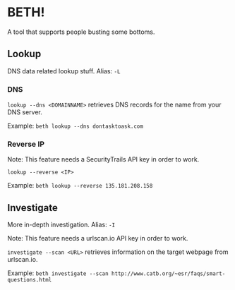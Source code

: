 # BETH!
A tool that supports people busting some bottoms.

## Lookup
DNS data related lookup stuff.
Alias: `-L`

### DNS
`lookup --dns <DOMAINNAME>` retrieves DNS records for the name from your DNS server.

Example: `beth lookup --dns dontasktoask.com`

### Reverse IP
Note: This feature needs a SecurityTrails API key in order to work.

`lookup --reverse <IP>`

Example: `beth lookup --reverse 135.181.208.158`

## Investigate
More in-depth investigation.
Alias: `-I`

Note: This feature needs a urlscan.io API key in order to work.

`investigate --scan <URL>` retrieves information on the target webpage from urlscan.io.

Example: `beth investigate --scan http://www.catb.org/~esr/faqs/smart-questions.html`
